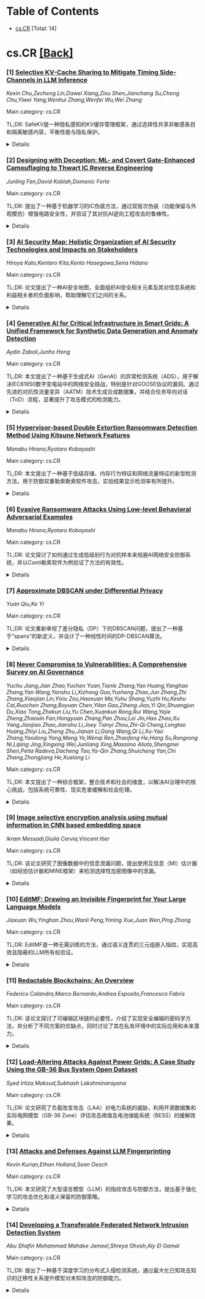 <div id=toc></div>

# Table of Contents

- [cs.CR](#cs.CR) [Total: 14]


<div id='cs.CR'></div>

# cs.CR [[Back]](#toc)

### [1] [Selective KV-Cache Sharing to Mitigate Timing Side-Channels in LLM Inference](https://arxiv.org/abs/2508.08438)
*Kexin Chu,Zecheng Lin,Dawei Xiang,Zixu Shen,Jianchang Su,Cheng Chu,Yiwei Yang,Wenhui Zhang,Wenfei Wu,Wei Zhang*

Main category: cs.CR

TL;DR: SafeKV是一种隐私感知的KV缓存管理框架，通过选择性共享非敏感条目和隔离敏感内容，平衡性能与隐私保护。


<details>
  <summary>Details</summary>
Motivation: 全局KV缓存共享加速LLM推理，但引入计时侧信道攻击风险，现有防御方法性能损失大。

Method: SafeKV包含混合检测管道、统一基数树索引和熵基访问监控。

Result: SafeKV减少94%-97%侧信道攻击，提升TTFT性能40.58%和吞吐量2.66倍。

Conclusion: SafeKV在高效缓存重用和细粒度隐私控制间取得平衡，为LLM推理提供运行时隐私保障。

Abstract: Global KV-cache sharing has emerged as a key optimization for accelerating
large language model (LLM) inference. However, it exposes a new class of timing
side-channel attacks, enabling adversaries to infer sensitive user inputs via
shared cache entries. Existing defenses, such as per-user isolation, eliminate
leakage but degrade performance by up to 38.9% in time-to-first-token (TTFT),
making them impractical for high-throughput deployment. To address this gap, we
introduce SafeKV (Secure and Flexible KV Cache Sharing), a privacy-aware
KV-cache management framework that selectively shares non-sensitive entries
while confining sensitive content to private caches. SafeKV comprises three
components: (i) a hybrid, multi-tier detection pipeline that integrates
rule-based pattern matching, a general-purpose privacy detector, and
context-aware validation; (ii) a unified radix-tree index that manages public
and private entries across heterogeneous memory tiers (HBM, DRAM, SSD); and
(iii) entropy-based access monitoring to detect and mitigate residual
information leakage. Our evaluation shows that SafeKV mitigates 94% - 97% of
timing-based side-channel attacks. Compared to per-user isolation method,
SafeKV improves TTFT by up to 40.58% and throughput by up to 2.66X across
diverse LLMs and workloads. SafeKV reduces cache-induced TTFT overhead from
50.41% to 11.74% on Qwen3-235B. By combining fine-grained privacy control with
high cache reuse efficiency, SafeKV reclaims the performance advantages of
global sharing while providing robust runtime privacy guarantees for LLM
inference.

</details>


### [2] [Designing with Deception: ML- and Covert Gate-Enhanced Camouflaging to Thwart IC Reverse Engineering](https://arxiv.org/abs/2508.08462)
*Junling Fan,David Koblah,Domenic Forte*

Main category: cs.CR

TL;DR: 提出了一种基于机器学习的IC伪装方法，通过双层次伪装（功能保留与外观模仿）增强电路安全性，并验证了其对抗AI逆向工程攻击的鲁棒性。


<details>
  <summary>Details</summary>
Motivation: 现有IC伪装技术多关注局部门级修改，缺乏全面欺骗策略，无法有效应对物理逆向工程攻击。

Method: 采用AIG-VAE编码电路表示，引入新型隐蔽门（假反相器、假缓冲器、通用发射器）实现功能隐藏与外观误导。

Result: 实验显示该方法在保持电路功能的同时，实现了高伪装与相似性评分，且结构开销最小。

Conclusion: 该研究填补了硬件安全中模仿欺骗的空白，为IC伪装设定了新标准，推动了网络欺骗原则在关键系统保护中的应用。

Abstract: Integrated circuits (ICs) are essential to modern electronic systems, yet
they face significant risks from physical reverse engineering (RE) attacks that
compromise intellectual property (IP) and overall system security. While IC
camouflage techniques have emerged to mitigate these risks, existing approaches
largely focus on localized gate modifications, neglecting comprehensive
deception strategies. To address this gap, we present a machine learning
(ML)-driven methodology that integrates cryptic and mimetic cyber deception
principles to enhance IC security against RE. Our approach leverages a novel
And-Inverter Graph Variational Autoencoder (AIG-VAE) to encode circuit
representations, enabling dual-layered camouflage through functional
preservation and appearance mimicry. By introducing new variants of covert
gates -- Fake Inverters, Fake Buffers, and Universal Transmitters -- our
methodology achieves robust protection by obscuring circuit functionality while
presenting misleading appearances. Experimental results demonstrate the
effectiveness of our strategy in maintaining circuit functionality while
achieving high camouflage and similarity scores with minimal structural
overhead. Additionally, we validate the robustness of our method against
advanced artificial intelligence (AI)-enhanced RE attacks, highlighting its
practical applicability in securing IC designs. By bridging the gap in mimetic
deception for hardware security, our work sets a new standard for IC
camouflage, advancing the application of cyber deception principles to protect
critical systems from adversarial threats.

</details>


### [3] [AI Security Map: Holistic Organization of AI Security Technologies and Impacts on Stakeholders](https://arxiv.org/abs/2508.08583)
*Hiroya Kato,Kentaro Kita,Kento Hasegawa,Seira Hidano*

Main category: cs.CR

TL;DR: 论文提出了一种AI安全地图，全面组织AI安全相关元素及其对信息系统和利益相关者的负面影响，帮助理解它们之间的关系。


<details>
  <summary>Details</summary>
Motivation: 现有研究局限于特定领域或AI元素的攻击、防御和风险，难以理解它们之间的关系及其对利益相关者的负面影响。

Method: 开发了一个AI安全地图，分为信息系统方面（ISA）和外部影响方面（EIA），分类并识别了各元素的负面影响。

Result: 通过该地图，可以理解负面影响的潜在原因和应对措施，并明确AI系统与利益相关者负面影响的关系。

Conclusion: 论文提供了未来AI安全社区的建议和开放性问题，展示了通过地图获得的新发现。

Abstract: As the social implementation of AI has been steadily progressing, research
and development related to AI security has also been increasing. However,
existing studies have been limited to organizing related techniques, attacks,
defenses, and risks in terms of specific domains or AI elements. Thus, it
extremely difficult to understand the relationships among them and how negative
impacts on stakeholders are brought about. In this paper, we argue that the
knowledge, technologies, and social impacts related to AI security should be
holistically organized to help understand relationships among them. To this
end, we first develop an AI security map that holistically organizes
interrelationships among elements related to AI security as well as negative
impacts on information systems and stakeholders. This map consists of the two
aspects, namely the information system aspect (ISA) and the external influence
aspect (EIA). The elements that AI should fulfill within information systems
are classified under the ISA. The EIA includes elements that affect
stakeholders as a result of AI being attacked or misused. For each element,
corresponding negative impacts are identified. By referring to the AI security
map, one can understand the potential negative impacts, along with their causes
and countermeasures. Additionally, our map helps clarify how the negative
impacts on AI-based systems relate to those on stakeholders. We show some
findings newly obtained by referring to our map. We also provide several
recommendations and open problems to guide future AI security communities.

</details>


### [4] [Generative AI for Critical Infrastructure in Smart Grids: A Unified Framework for Synthetic Data Generation and Anomaly Detection](https://arxiv.org/abs/2508.08593)
*Aydin Zaboli,Junho Hong*

Main category: cs.CR

TL;DR: 本文提出了一种基于生成式AI（GenAI）的异常检测系统（ADS），用于解决IEC61850数字变电站中的网络安全挑战，特别是针对GOOSE协议的漏洞。通过先进的对抗性流量变异（AATM）技术生成合成数据集，并结合任务导向对话（ToD）流程，显著提升了攻击模式的检测能力。


<details>
  <summary>Details</summary>
Motivation: 数字变电站中的网络安全事件对电力系统的持续运行构成重大威胁。传统异常检测系统（ADS）在检测威胁方面存在局限性，因此需要一种更强大的方法来应对现代智能电网中的漏洞。

Method: 利用生成式AI（GenAI）开发ADS，包括AATM技术生成合成数据集，以及ToD流程优化攻击模式检测。

Result: GenAI-based ADS在性能评估中优于传统机器学习（ML）方法，特别是在检测零日攻击模式方面表现突出。

Conclusion: GenAI-based ADS为数字变电站提供了一种高效且可靠的网络安全解决方案，能够应对现代智能电网中的复杂威胁。

Abstract: In digital substations, security events pose significant challenges to the
sustained operation of power systems. To mitigate these challenges, the
implementation of robust defense strategies is critically important. A thorough
process of anomaly identification and detection in information and
communication technology (ICT) frameworks is crucial to ensure secure and
reliable communication and coordination between interconnected devices within
digital substations. Hence, this paper addresses the critical cybersecurity
challenges confronting IEC61850-based digital substations within modern smart
grids, where the integration of advanced communication protocols, e.g., generic
object-oriented substation event (GOOSE), has enhanced energy management and
introduced significant vulnerabilities to cyberattacks. Focusing on the
limitations of traditional anomaly detection systems (ADSs) in detecting
threats, this research proposes a transformative approach by leveraging
generative AI (GenAI) to develop robust ADSs. The primary contributions include
the suggested advanced adversarial traffic mutation (AATM) technique to
generate synthesized and balanced datasets for GOOSE messages, ensuring
protocol compliance and enabling realistic zero-day attack pattern creation to
address data scarcity. Then, the implementation of GenAI-based ADSs
incorporating the task-oriented dialogue (ToD) processes has been explored for
improved detection of attack patterns. Finally, a comparison of the GenAI-based
ADS with machine learning (ML)-based ADSs has been implemented to showcase the
outperformance of the GenAI-based frameworks considering the AATM-generated
GOOSE datasets and standard/advanced performance evaluation metrics.

</details>


### [5] [Hypervisor-based Double Extortion Ransomware Detection Method Using Kitsune Network Features](https://arxiv.org/abs/2508.08655)
*Manabu Hirano,Ryotaro Kobayashi*

Main category: cs.CR

TL;DR: 本文提出了一种基于低级存储、内存行为特征和网络流量特征的新型检测方法，用于防御双重勒索勒索软件攻击，实验结果显示检测率有所提升。


<details>
  <summary>Details</summary>
Motivation: 由于组织采用更强大的数据备份策略对抗传统加密勒索软件，双重勒索攻击成为主流，需要更深入的防御策略。

Method: 使用低级存储和内存行为特征及网络流量特征，结合轻量级Kitsune NIDS检测数据外泄阶段。

Result: 实验表明，该方法在数据外泄阶段检测的宏F分数提高了0.166。

Conclusion: 虽然方法有效，但仍存在局限性，未来需进一步改进。

Abstract: Double extortion ransomware attacks have become mainstream since many
organizations adopt more robust and resilient data backup strategies against
conventional crypto-ransomware. This paper presents detailed attack stages,
tactics, procedures, and tools used in the double extortion ransomware attacks.
We then present a novel detection method using low-level storage and memory
behavioral features and network traffic features obtained from a thin
hypervisor to establish a defense-in-depth strategy for when attackers
compromise OS-level protection. We employed the lightweight \emph{Kitsune}
Network Intrusion Detection System (NIDS)'s network feature to detect the data
exfiltration phase in double extortion ransomware attacks. Our experimental
results showed that the presented method improved by 0.166 in the macro F score
of the data exfiltration phase detection rate. Lastly, we discuss the
limitations of the presented method and future work.

</details>


### [6] [Evasive Ransomware Attacks Using Low-level Behavioral Adversarial Examples](https://arxiv.org/abs/2508.08656)
*Manabu Hirano,Ryotaro Kobayashi*

Main category: cs.CR

TL;DR: 论文探讨了如何通过生成低级别行为对抗样本来规避AI网络安全防御系统，并以Conti勒索软件为例验证了方法的有效性。


<details>
  <summary>Details</summary>
Motivation: 保护AI网络安全防御系统免受对抗性攻击至关重要，攻击者通过微小扰动生成对抗样本以欺骗深度学习模型。

Method: 提出低级别行为对抗样本概念及其威胁模型，利用微行为控制功能模拟勒索软件行为变化，生成最优规避恶意代码。

Result: 通过Conti勒索软件的微行为控制功能验证，攻击者可通过调整线程数、文件加密比例等行为特征降低检测率。

Conclusion: 研究表明，攻击者能有效控制勒索软件行为特征以规避检测，凸显了AI防御系统的脆弱性。

Abstract: Protecting state-of-the-art AI-based cybersecurity defense systems from cyber
attacks is crucial. Attackers create adversarial examples by adding small
changes (i.e., perturbations) to the attack features to evade or fool the deep
learning model. This paper introduces the concept of low-level behavioral
adversarial examples and its threat model of evasive ransomware. We formulate
the method and the threat model to generate the optimal source code of evasive
malware. We then examine the method using the leaked source code of Conti
ransomware with the micro-behavior control function. The micro-behavior control
function is our test component to simulate changing source code in ransomware;
ransomware's behavior can be changed by specifying the number of threads, file
encryption ratio, and delay after file encryption at the boot time. We
evaluated how much an attacker can control the behavioral features of
ransomware using the micro-behavior control function to decrease the detection
rate of a ransomware detector.

</details>


### [7] [Approximate DBSCAN under Differential Privacy](https://arxiv.org/abs/2508.08749)
*Yuan Qiu,Ke Yi*

Main category: cs.CR

TL;DR: 论文重新审视了差分隐私（DP）下的DBSCAN问题，提出了一种基于“spans”的新定义，并设计了一种线性时间的DP-DBSCAN算法。


<details>
  <summary>Details</summary>
Motivation: 现有DP-DBSCAN算法在发布聚类标签时缺乏实用性，因此需要一种更有效的方法来支持可视化和分类任务。

Method: 提出基于“spans”的新定义，并设计了一种线性时间的DP-DBSCAN算法，同时构建了一个纯DP下的直方图算法。

Result: 算法在任意常数维度下实现了三明治质量保证，并匹配了近似比的下界。实验验证了算法的实际性能。

Conclusion: 基于“spans”的DP-DBSCAN定义更实用，提出的算法在理论和实验中均表现出色。

Abstract: This paper revisits the DBSCAN problem under differential privacy (DP).
Existing DP-DBSCAN algorithms aim at publishing the cluster labels of the input
points. However, we show that both empirically and theoretically, this approach
cannot offer any utility in the published results. We therefore propose an
alternative definition of DP-DBSCAN based on the notion of spans. We argue that
publishing the spans actually better serves the purposes of visualization and
classification of DBSCAN. Then we present a linear-time DP-DBSCAN algorithm
achieving the sandwich quality guarantee in any constant dimensions, as well as
matching lower bounds on the approximation ratio. A key building block in our
algorithm is a linear-time algorithm for constructing a histogram under
pure-DP, which is of independent interest. Finally, we conducted experiments on
both synthetic and real-world datasets to verify the practical performance of
our DP-DBSCAN algorithm.

</details>


### [8] [Never Compromise to Vulnerabilities: A Comprehensive Survey on AI Governance](https://arxiv.org/abs/2508.08789)
*Yuchu Jiang,Jian Zhao,Yuchen Yuan,Tianle Zhang,Yao Huang,Yanghao Zhang,Yan Wang,Yanshu Li,Xizhong Guo,Yusheng Zhao,Jun Zhang,Zhi Zhang,Xiaojian Lin,Yixiu Zou,Haoxuan Ma,Yuhu Shang,Yuzhi Hu,Keshu Cai,Ruochen Zhang,Boyuan Chen,Yilan Gao,Ziheng Jiao,Yi Qin,Shuangjun Du,Xiao Tong,Zhekun Liu,Yu Chen,Xuankun Rong,Rui Wang,Yejie Zheng,Zhaoxin Fan,Hongyuan Zhang,Pan Zhou,Lei Jin,Hao Zhao,Xu Yang,Jiaojiao Zhao,Jianshu Li,Joey Tianyi Zhou,Zhi-Qi Cheng,Longtao Huang,Zhiyi Liu,Zheng Zhu,Jianan Li,Gang Wang,Qi Li,Xu-Yao Zhang,Yaodong Yang,Mang Ye,Wenqi Ren,Zhaofeng He,Hang Su,Rongrong Ni,Liping Jing,Xingxing Wei,Junliang Xing,Massimo Alioto,Shengmei Shen,Petia Radeva,Dacheng Tao,Ya-Qin Zhang,Shuicheng Yan,Chi Zhang,Zhongjiang He,Xuelong Li*

Main category: cs.CR

TL;DR: 本文提出了一种综合框架，整合技术和社会的维度，以解决AI治理中的核心挑战，包括系统可靠性、现实危害缓解和社会伦理。


<details>
  <summary>Details</summary>
Motivation: AI快速发展带来的技术漏洞和社会风险（如算法偏见和对抗性攻击）亟需治理框架。

Method: 通过系统综述300多项研究，提出三支柱框架：内在安全、衍生安全和社会伦理，结合技术方法和政策建议。

Result: 识别了三大挑战：防御泛化不足、评估协议不完善和监管碎片化，并提出了整合研究议程。

Conclusion: 框架为研究人员、工程师和政策制定者提供了行动指南，旨在开发既稳健又符合伦理的AI系统。

Abstract: The rapid advancement of AI has expanded its capabilities across domains, yet
introduced critical technical vulnerabilities, such as algorithmic bias and
adversarial sensitivity, that pose significant societal risks, including
misinformation, inequity, security breaches, physical harm, and eroded public
trust. These challenges highlight the urgent need for robust AI governance. We
propose a comprehensive framework integrating technical and societal
dimensions, structured around three interconnected pillars: Intrinsic Security
(system reliability), Derivative Security (real-world harm mitigation), and
Social Ethics (value alignment and accountability). Uniquely, our approach
unifies technical methods, emerging evaluation benchmarks, and policy insights
to promote transparency, accountability, and trust in AI systems. Through a
systematic review of over 300 studies, we identify three core challenges: (1)
the generalization gap, where defenses fail against evolving threats; (2)
inadequate evaluation protocols that overlook real-world risks; and (3)
fragmented regulations leading to inconsistent oversight. These shortcomings
stem from treating governance as an afterthought, rather than a foundational
design principle, resulting in reactive, siloed efforts that fail to address
the interdependence of technical integrity and societal trust. To overcome
this, we present an integrated research agenda that bridges technical rigor
with social responsibility. Our framework offers actionable guidance for
researchers, engineers, and policymakers to develop AI systems that are not
only robust and secure but also ethically aligned and publicly trustworthy. The
accompanying repository is available at
https://github.com/ZTianle/Awesome-AI-SG.

</details>


### [9] [Image selective encryption analysis using mutual information in CNN based embedding space](https://arxiv.org/abs/2508.08832)
*Ikram Messadi,Giulia Cervia,Vincent Itier*

Main category: cs.CR

TL;DR: 该论文研究了图像数据中的信息泄漏问题，提出使用互信息（MI）估计器（如经验估计器和MINE框架）来检测选择性加密图像中的泄漏。


<details>
  <summary>Details</summary>
Motivation: 随着数字数据传输规模的扩大，隐私问题日益紧迫，但隐私仍是一个社会构建且模糊的概念，缺乏普遍接受的量化指标。

Method: 结合深度学习、信息论和密码学，利用互信息估计器（如经验估计器和MINE框架）检测图像中的信息泄漏。

Result: 研究表明，稳健的估计器需要能够捕捉空间依赖性和残余结构的概率框架，即使在加密表示中也是如此。

Conclusion: 该工作为图像信息泄漏估计提供了一个有前景的方向。

Abstract: As digital data transmission continues to scale, concerns about privacy grow
increasingly urgent - yet privacy remains a socially constructed and
ambiguously defined concept, lacking a universally accepted quantitative
measure. This work examines information leakage in image data, a domain where
information-theoretic guarantees are still underexplored. At the intersection
of deep learning, information theory, and cryptography, we investigate the use
of mutual information (MI) estimators - in particular, the empirical estimator
and the MINE framework - to detect leakage from selectively encrypted images.
Motivated by the intuition that a robust estimator would require a
probabilistic frameworks that can capture spatial dependencies and residual
structures, even within encrypted representations - our work represent a
promising direction for image information leakage estimation.

</details>


### [10] [EditMF: Drawing an Invisible Fingerprint for Your Large Language Models](https://arxiv.org/abs/2508.08836)
*Jiaxuan Wu,Yinghan Zhou,Wanli Peng,Yiming Xue,Juan Wen,Ping Zhong*

Main category: cs.CR

TL;DR: EditMF是一种无需训练的方法，通过语义连贯的三元组嵌入指纹，实现高效且隐蔽的LLM所有权验证。


<details>
  <summary>Details</summary>
Motivation: 保护大型语言模型（LLM）的知识产权（IP）是资源密集型任务，现有方法在隐蔽性和效率上存在不足。

Method: 使用加密的人工知识库中的三元组映射所有权位，通过因果追踪和零空间更新嵌入指纹，仅需单次黑盒查询验证。

Result: 在LLaMA和Qwen模型上，EditMF实现了高隐蔽性和低性能损失，鲁棒性远超LoRA基方法。

Conclusion: EditMF是一种高效、低开销的LLM所有权验证解决方案。

Abstract: Training large language models (LLMs) is resource-intensive and expensive,
making protecting intellectual property (IP) for LLMs crucial. Recently,
embedding fingerprints into LLMs has emerged as a prevalent method for
establishing model ownership. However, existing back-door-based methods suffer
from limited stealth and efficiency. To simultaneously address these issues, we
propose EditMF, a training-free fingerprinting paradigm that achieves highly
imperceptible fingerprint embedding with minimal computational overhead.
Ownership bits are mapped to compact, semantically coherent triples drawn from
an encrypted artificial knowledge base (e.g., virtual author-novel-protagonist
facts). Causal tracing localizes the minimal set of layers influencing each
triple, and a zero-space update injects the fingerprint without perturbing
unrelated knowledge. Verification requires only a single black-box query and
succeeds when the model returns the exact pre-embedded protagonist. Empirical
results on LLaMA and Qwen families show that EditMF combines high
imperceptibility with negligible model's performance loss, while delivering
robustness far beyond LoRA-based fingerprinting and approaching that of SFT
embeddings. Extensive experiments demonstrate that EditMF is an effective and
low-overhead solution for secure LLM ownership verification.

</details>


### [11] [Redactable Blockchains: An Overview](https://arxiv.org/abs/2508.08898)
*Federico Calandra,Marco Bernardo,Andrea Esposito,Francesco Fabris*

Main category: cs.CR

TL;DR: 该论文探讨了可编辑区块链的必要性，介绍了实现安全编辑的密码学方法，并分析了不同方案的优缺点，同时讨论了其在私有环境中的实际应用和未来潜力。


<details>
  <summary>Details</summary>
Motivation: 传统区块链的不可变性在需要合规性、错误修正或敏感信息删除的实际场景中存在局限性，因此需要可编辑区块链来解决这些问题。

Method: 通过密码学机制（如变色龙哈希函数和其他编辑方案）实现区块链数据的可控、可审计修改。

Result: 论文总结了可编辑区块链的技术方案，并探讨了其在医疗、金融、无人机物联网和联邦学习等领域的应用。

Conclusion: 可编辑区块链在构建合规、可信和可扩展的数字基础设施方面具有巨大潜力，但仍需解决与可逆计算相关的挑战。

Abstract: Blockchains are widely recognized for their immutability, which provides
robust guarantees of data integrity and transparency. However, this same
feature poses significant challenges in real-world situations that require
regulatory compliance, correction of erroneous data, or removal of sensitive
information. Redactable blockchains address the limitations of traditional ones
by enabling controlled, auditable modifications to blockchain data, primarily
through cryptographic mechanisms such as chameleon hash functions and
alternative redaction schemes. This report examines the motivations for
introducing redactability, surveys the cryptographic primitives that enable
secure edits, and analyzes competing approaches and their shortcomings. Special
attention is paid to the practical deployment of redactable blockchains in
private settings, with discussions of use cases in healthcare, finance,
Internet of drones, and federated learning. Finally, the report outlines
further challenges, also in connection with reversible computing, and the
future potential of redactable blockchains in building law-compliant,
trustworthy, and scalable digital infrastructures.

</details>


### [12] [Load-Altering Attacks Against Power Grids: A Case Study Using the GB-36 Bus System Open Dataset](https://arxiv.org/abs/2508.08945)
*Syed Irtiza Maksud,Subhash Lakshminarayana*

Main category: cs.CR

TL;DR: 论文研究了负载改变攻击（LAA）对电力系统的威胁，利用开源数据集和实际电网模型（GB-36 Zone）评估攻击阈值及电池储能系统（BESS）的缓解效果。


<details>
  <summary>Details</summary>
Motivation: 随着物联网设备的普及，电网面临更多网络威胁，尤其是LAA可能导致频率波动和电网不稳定，亟需研究其实际影响及应对措施。

Method: 使用英国国家电网运营商的开源数据集和GB-36 Zone模型，通过DIgSILENT PowerFactory进行仿真，分析LAA的阈值及BESS的缓解作用。

Result: 研究确定了电网对LAA的容忍阈值，并发现BESS的位置和攻击延迟对系统响应有显著影响。

Conclusion: BESS能有效缓解LAA的影响，研究为电网运营商提供了实用的防御策略建议。

Abstract: The growing digitalization and the rapid adoption of high-powered
Internet-of-Things (IoT)-enabled devices (e.g., EV charging stations) have
increased the vulnerability of power grids to cyber threats. In particular, the
so-called Load Altering Attacks (LAAs) can trigger rapid frequency fluctuations
and potentially destabilize the power grid. This paper aims to bridge the gap
between academic research and practical application by using open-source
datasets released by grid operators. It investigates various LAA scenarios on a
real-world transmission network, namely the Great Britain (GB)-36 Zone model
released by the UK's National Electricity System Operator (NESO). It evaluates
the threshold of LAA severity that the grid can tolerate before triggering
cascading effects. Additionally, it explores how Battery Energy Storage Systems
(BESS) based fast frequency response services can mitigate or prevent such
impacts. Simulations are conducted using DIgSILENT PowerFactory to ensure
realistic system representation. The analysis provides several useful insights
to grid operators on the LAA impact, such as the influence of the relative
locations of BESS and LAA, as well as how delays in attack execution can
influence the overall system response.

</details>


### [13] [Attacks and Defenses Against LLM Fingerprinting](https://arxiv.org/abs/2508.09021)
*Kevin Kurian,Ethan Holland,Sean Oesch*

Main category: cs.CR

TL;DR: 本文研究了大型语言模型（LLM）的指纹攻击与防御方法，提出基于强化学习的攻击优化和语义保留的防御策略。


<details>
  <summary>Details</summary>
Motivation: 随着LLM在敏感环境中的部署增加，指纹攻击对隐私和安全构成威胁，需研究攻防方法。

Method: 攻击方法使用强化学习优化查询选择；防御方法通过次级LLM进行语义保留的输出过滤。

Result: 攻击方法仅需3次查询即可提高指纹识别准确率；防御方法降低指纹识别率且保持输出质量。

Conclusion: 研究提升了指纹工具能力，并提供了实用的防御策略。

Abstract: As large language models are increasingly deployed in sensitive environments,
fingerprinting attacks pose significant privacy and security risks. We present
a study of LLM fingerprinting from both offensive and defensive perspectives.
Our attack methodology uses reinforcement learning to automatically optimize
query selection, achieving better fingerprinting accuracy with only 3 queries
compared to randomly selecting 3 queries from the same pool. Our defensive
approach employs semantic-preserving output filtering through a secondary LLM
to obfuscate model identity while maintaining semantic integrity. The defensive
method reduces fingerprinting accuracy across tested models while preserving
output quality. These contributions show the potential to improve
fingerprinting tools capabilities while providing practical mitigation
strategies against fingerprinting attacks.

</details>


### [14] [Developing a Transferable Federated Network Intrusion Detection System](https://arxiv.org/abs/2508.09060)
*Abu Shafin Mohammad Mahdee Jameel,Shreya Ghosh,Aly El Gamal*

Main category: cs.CR

TL;DR: 提出了一种基于深度学习的分布式入侵检测系统，通过最大化已知攻击知识的迁移性关系提升模型对未知攻击的防御能力。


<details>
  <summary>Details</summary>
Motivation: 提升深度学习模型对未知攻击的防御能力，利用已知攻击知识增强入侵检测系统的迁移性。

Method: 开发了CNN模型，并提出两步数据预处理和BBSA算法以最大化迁移性关系。

Result: 系统在保持高本地检测率的同时，实现了优越的迁移性能，且方法具有通用性。

Conclusion: 该方法在跨数据集和不同主干网络下均表现出迁移潜力，代码已开源。

Abstract: Intrusion Detection Systems (IDS) are a vital part of a network-connected
device. In this paper, we develop a deep learning based intrusion detection
system that is deployed in a distributed setup across devices connected to a
network. Our aim is to better equip deep learning models against unknown
attacks using knowledge from known attacks. To this end, we develop algorithms
to maximize the number of transferability relationships. We propose a
Convolutional Neural Network (CNN) model, along with two algorithms that
maximize the number of relationships observed. One is a two step data
pre-processing stage, and the other is a Block-Based Smart Aggregation (BBSA)
algorithm. The proposed system succeeds in achieving superior transferability
performance while maintaining impressive local detection rates. We also show
that our method is generalizable, exhibiting transferability potential across
datasets and even with different backbones. The code for this work can be found
at https://github.com/ghosh64/tabfidsv2.

</details>
